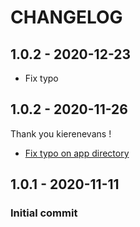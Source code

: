 # CHANGELOG

<a name="1.0.3"></a>
## 1.0.2 - 2020-12-23
- Fix typo

<a name="1.0.2"></a>
## 1.0.2 - 2020-11-26
Thank you kierenevans ! 
- [Fix typo on app directory](https://github.com/MonogoPolska/monogo-m2-preload/commit/a296e84848c5ba9a037f20fea698ed0d256bd3ef)

<a name="1.0.1"></a>
## 1.0.1 - 2020-11-11
### Initial commit
